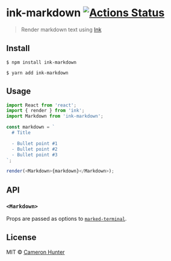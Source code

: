 # ink-markdown [![Actions Status](https://github.com/cameronhunter/ink-markdown/workflows/Test/badge.svg)](https://github.com/cameronhunter/ink-markdown/actions)

> Render markdown text using [Ink](https://github.com/vadimdemedes/ink)

## Install

```
$ npm install ink-markdown
```

```
$ yarn add ink-markdown
```

## Usage

```js
import React from 'react';
import { render } from 'ink';
import Markdown from 'ink-markdown';

const markdown = `
  # Title

  - Bullet point #1
  - Bullet point #2
  - Bullet point #3
`;

render(<Markdown>{markdown}</Markdown>);
```

## API

### `<Markdown>`

Props are passed as options to
[`marked-terminal`](https://github.com/mikaelbr/marked-terminal#options).

## License

MIT © [Cameron Hunter](https://cameronhunter.co.uk)
